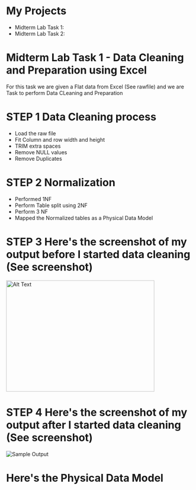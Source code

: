 # My Projects
- Midterm Lab Task 1:
- Midterm Lab Task 2:

# Midterm Lab Task 1 - Data Cleaning and Preparation using Excel
For this task we are given a Flat data from Excel (See rawfile) and we are Task to perform Data CLeaning and Preparation

# STEP 1 Data Cleaning process
- Load the raw file
- Fit Column and row width and height
- TRIM extra spaces
- Remove NULL values
- Remove Duplicates

# STEP 2 Normalization
- Performed 1NF
- Perform Table split using 2NF
- Perform 3 NF
- Mapped the Normalized tables as a Physical Data Model

# STEP 3 Here's the screenshot of my output before I started data cleaning (See screenshot)
<img src="images/Before.PNG" alt="Alt Text" width="400" height="300">

# STEP 4 Here's the screenshot of my output after I started data cleaning (See screenshot)
![Sample Output](images/After.PNG)


# Here's the Physical Data Model
